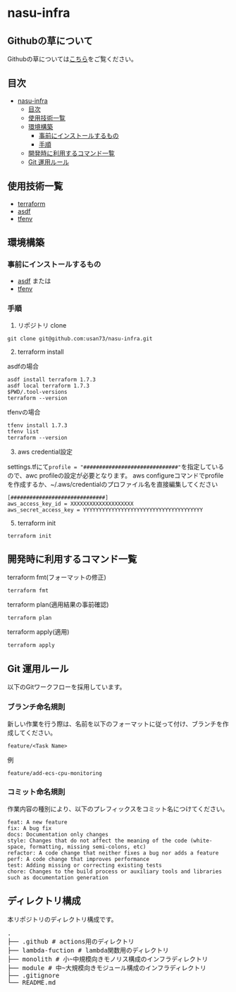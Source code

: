 # nasu-infra

## Githubの草について
Githubの草については[こちら](https://github.com/NasuTaiyo?tab=overview&from=2024-12-01&to=2024-12-31)をご覧ください。

## 目次

- [nasu-infra](#nasu-infra)
  - [目次](#目次)
  - [使用技術一覧](#使用技術一覧)
  - [環境構築](#環境構築)
    - [事前にインストールするもの](#事前にインストールするもの)
    - [手順](#手順)
  - [開発時に利用するコマンド一覧](#開発時に利用するコマンド一覧)
  - [Git 運用ルール](#git-運用ルール)



## 使用技術一覧

- [terraform](https://www.terraform.io/)
- [asdf](https://asdf-vm.com/)
- [tfenv](https://github.com/tfutils/tfenv)

## 環境構築

### 事前にインストールするもの

- [asdf](https://asdf-vm.com/guide/getting-started.html)
または
- [tfenv](https://github.com/tfutils/tfenv?tab=readme-ov-file#installation)

### 手順

1. リポジトリ clone

```
git clone git@github.com:usan73/nasu-infra.git
```

2. terraform install

asdfの場合

```
asdf install terraform 1.7.3
asdf local terraform 1.7.3
$PWD/.tool-versions
terraform --version
```

tfenvの場合

```
tfenv install 1.7.3
tfenv list
terraform --version
```

3. aws credential設定

settings.tfにて```profile = "##############################"```を指定しているので、awc profileの設定が必要となります。
aws configureコマンドでprofileを作成するか、~/.aws/credentialのプロファイル名を直接編集してください

```
[##############################]
aws_access_key_id = XXXXXXXXXXXXXXXXXXXX
aws_secret_access_key = YYYYYYYYYYYYYYYYYYYYYYYYYYYYYYYYYYYYYY
```

5. terraform init

```
terraform init
```

## 開発時に利用するコマンド一覧

terraform fmt(フォーマットの修正)

```
terraform fmt
```

terraform plan(適用結果の事前確認)

```
terraform plan
```

terraform apply(適用)

```
terraform apply
```


## Git 運用ルール

以下のGitワークフローを採用しています。

### ブランチ命名規則

新しい作業を行う際は、名前を以下のフォーマットに従って付け、ブランチを作成してください。

```
feature/<Task Name>
```

例

```
feature/add-ecs-cpu-monitoring
```

### コミット命名規則

作業内容の種別により、以下のプレフィックスをコミット名につけてください。

```
feat: A new feature
fix: A bug fix
docs: Documentation only changes 
style: Changes that do not affect the meaning of the code (white-space, formatting, missing semi-colons, etc)
refactor: A code change that neither fixes a bug nor adds a feature
perf: A code change that improves performance
test: Adding missing or correcting existing tests
chore: Changes to the build process or auxiliary tools and libraries such as documentation generation
```

## ディレクトリ構成

本リポジトリのディレクトリ構成です。

<pre>
.
├── .github # actions用のディレクトリ
├── lambda-fuction # lambda関数用のディレクトリ
├── monolith # 小~中規模向きモノリス構成のインフラディレクトリ
├── module # 中~大規模向きモジュール構成のインフラディレクトリ
├── .gitignore 
└── README.md 
</pre>
